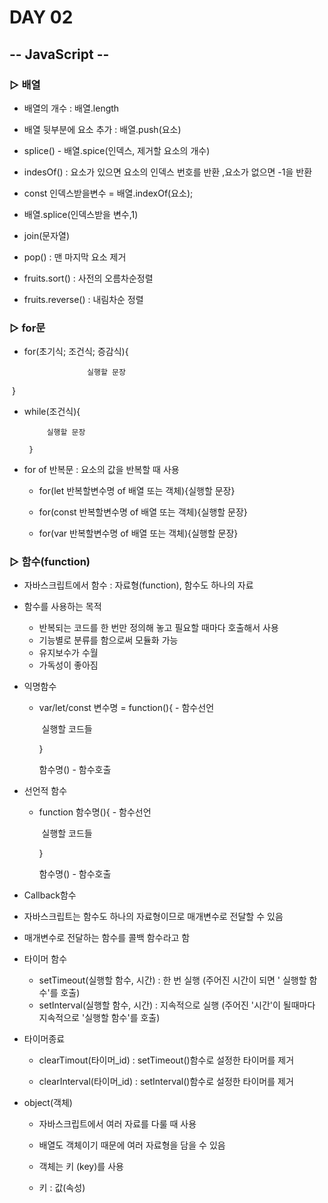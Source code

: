 # DAY 02

## -- JavaScript --

### ▷ 배열

- 배열의 개수 : 배열.length
- 배열 뒷부분에 요소 추가 : 배열.push(요소)
- splice() - 배열.spice(인덱스, 제거할 요소의 개수)
- indesOf() : 요소가 있으면 요소의 인덱스 번호를 반환 ,요소가 없으면  -1을 반환
-  const 인덱스받을변수 = 배열.indexOf(요소);
- 배열.splice(인덱스받을 변수,1)

- join(문자열)
- pop() : 맨 마지막 요소 제거
- fruits.sort()  : 사전의 오름차순정렬
- fruits.reverse() : 내림차순 정렬

### ▷ for문

- for(초기식; 조건식; 증감식){

  					실행할 문장

​		 }

-  while(조건식){

  			실행할 문장

 		}

- for of 반복문 : 요소의 값을 반복할 때 사용

  - for(let 반복할변수명 of 배열 또는 객체){실행할 문장}

  - for(const 반복할변수명 of 배열 또는 객체){실행할 문장}

  - for(var 반복할변수명 of 배열 또는 객체){실행할 문장}



### ▷ 함수(function)

-  자바스크립트에서 함수 : 자료형(function), 함수도 하나의 자료

- 함수를 사용하는 목적
  - 반복되는 코드를 한 번만 정의해 놓고 필요할 때마다 호출해서 사용
  - 기능별로 분류를 함으로써 모듈화 가능
  - 유지보수가 수월
  - 가독성이 좋아짐

- 익명함수

  - var/let/const 변수명 = function(){   - 함수선언

    ​    실행할 코드들

       }

    함수명()  - 함수호출

- 선언적 함수

  - function 함수명(){    - 함수선언

    ​    실행할 코드들

       }

    함수명()  - 함수호출

-  Callback함수

  - 자바스크립트는 함수도 하나의 자료형이므로 매개변수로 전달할 수 있음
  - 매개변수로 전달하는 함수를 콜백 함수라고 함 

- 타이머 함수 

  - setTimeout(실행할 함수, 시간) : 한 번 실행 (주어진 시간이 되면 ' 실행할 함수'를 호출)
  - setInterval(실행할 함수, 시간) : 지속적으로 실행 (주어진 '시간'이 될때마다 지속적으로 '실행할 함수'를 호출)

- 타이머종료

  - clearTimout(타이머_id) : setTimeout()함수로 설정한 타이머를 제거

  - clearInterval(타이머_id) : setInterval()함수로 설정한 타이머를 제거

- object(객체) 

  - 자바스크립트에서 여러 자료를 다룰 때 사용

  - 배열도 객체이기 때문에 여러 자료형을 담을 수 있음

  - 객체는 키 (key)를 사용 

  - 키 : 값(속성)